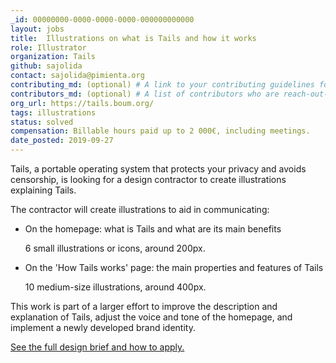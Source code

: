 ```yaml
---
_id: 00000000-0000-0000-0000-000000000000
layout: jobs
title:  Illustrations on what is Tails and how it works 
role: Illustrator
organization: Tails
github: sajolida
contact: sajolida@pimienta.org
contributing_md: (optional) # A link to your contributing guidelines for newcomers
contributors_md: (optional) # A list of contributors who are reach-out-able.
org_url: https://tails.boum.org/
tags: illustrations
status: solved
compensation: Billable hours paid up to 2 000€, including meetings.
date_posted: 2019-09-27
---
```


Tails, a portable operating system that protects your privacy and avoids
censorship, is looking for a design contractor to create illustrations
explaining Tails.

The contractor will create illustrations to aid in communicating:

- On the homepage: what is Tails and what are its main benefits

  6 small illustrations or icons, around 200px.

- On the 'How Tails works' page: the main properties and features of
  Tails

  10 medium-size illustrations, around 400px.

This work is part of a larger effort to improve the description and
explanation of Tails, adjust the voice and tone of the homepage, and
implement a newly developed brand identity.

[See the full design brief and how to apply.](https://tails.boum.org/jobs/illustrations_how_tails_work/)
